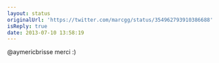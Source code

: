 ```yaml
---
layout: status
originalUrl: 'https://twitter.com/marcgg/status/354962793910386688'
isReply: true
date: 2013-07-10 13:58:19
---
```


@aymericbrisse merci :)
